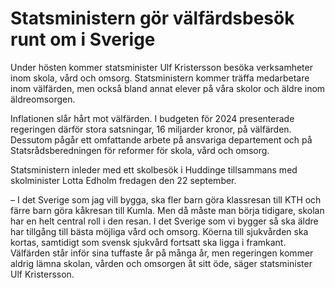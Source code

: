 # Statsministern gör välfärdsbesök runt om i Sverige

Under hösten kommer statsminister Ulf Kristersson besöka verksamheter inom skola, vård och omsorg. Statsministern kommer träffa medarbetare inom välfärden, men också bland annat elever på våra skolor och äldre inom äldreomsorgen.

Inflationen slår hårt mot välfärden. I budgeten för 2024 presenterade regeringen därför stora satsningar, 16 miljarder kronor, på välfärden. Dessutom pågår ett omfattande arbete på ansvariga departement och på Statsrådsberedningen för reformer för skola, vård och omsorg.

Statsministern inleder med ett skolbesök i Huddinge tillsammans med skolminister Lotta Edholm fredagen den 22 september.

– I det Sverige som jag vill bygga, ska fler barn göra klassresan till KTH och färre barn göra kåkresan till Kumla. Men då måste man börja tidigare, skolan har en helt central roll i den resan. I det Sverige som vi bygger så ska äldre har tillgång till bästa möjliga vård och omsorg. Köerna till sjukvården ska kortas, samtidigt som svensk sjukvård fortsatt ska ligga i framkant. Välfärden står inför sina tuffaste år på många år, men regeringen kommer aldrig lämna skolan, vården och omsorgen åt sitt öde, säger statsminister Ulf Kristersson.
